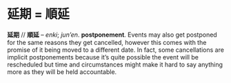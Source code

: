 # 延期 = 順延

**延期** // **順延** – _enki_; _jun’en_. **postponement**. Events may also get postponed for the same reasons they get cancelled, however this comes with the promise of it being moved to a different date. In fact, some cancellations are implicit postponements because it’s quite possible the event will be rescheduled but time and circumstances might make it hard to say anything more as they will be held accountable.
